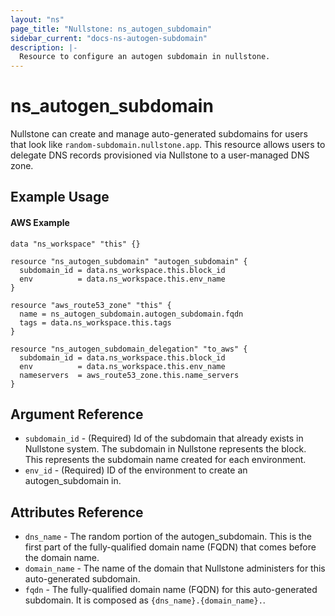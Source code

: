 ```yaml
---
layout: "ns"
page_title: "Nullstone: ns_autogen_subdomain"
sidebar_current: "docs-ns-autogen-subdomain"
description: |-
  Resource to configure an autogen subdomain in nullstone.
---
```


# ns_autogen_subdomain

Nullstone can create and manage auto-generated subdomains for users that look like `random-subdomain.nullstone.app`.
This resource allows users to delegate DNS records provisioned via Nullstone to a user-managed DNS zone.

## Example Usage

#### AWS Example

```hcl
data "ns_workspace" "this" {}

resource "ns_autogen_subdomain" "autogen_subdomain" {
  subdomain_id = data.ns_workspace.this.block_id
  env          = data.ns_workspace.this.env_name
}

resource "aws_route53_zone" "this" {
  name = ns_autogen_subdomain.autogen_subdomain.fqdn
  tags = data.ns_workspace.this.tags
}

resource "ns_autogen_subdomain_delegation" "to_aws" {
  subdomain_id = data.ns_workspace.this.block_id
  env          = data.ns_workspace.this.env_name
  nameservers  = aws_route53_zone.this.name_servers
}
```

## Argument Reference

- `subdomain_id` - (Required) Id of the subdomain that already exists in Nullstone system.
  The subdomain in Nullstone represents the block. This represents the subdomain name created for each environment.
- `env_id` - (Required) ID of the environment to create an autogen_subdomain in.

## Attributes Reference

* `dns_name` - The random portion of the autogen_subdomain. This is the first part of the fully-qualified domain name (FQDN) that comes before the domain name.
* `domain_name` - The name of the domain that Nullstone administers for this auto-generated subdomain.
* `fqdn` - The fully-qualified domain name (FQDN) for this auto-generated subdomain. It is composed as `{dns_name}.{domain_name}.`.
